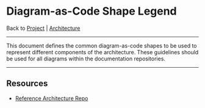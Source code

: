 # Diagram-as-Code Shape Legend

Back to [Project](../README.md) | [Architecture](README.md)

---

This document defines the common diagram-as-code shapes to be used to represent different components of the architecture. These guidelines should be used for all diagrams within the  documentation repositories.

---

## Resources

- [Reference Architecture Repo](https://github.com/mygainwell/ets-architecture/blob/main/diagram-shape-legend.md)
